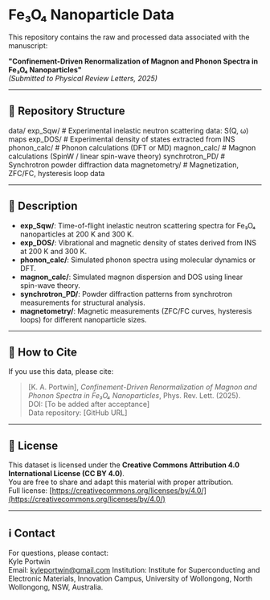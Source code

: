 # Fe₃O₄ Nanoparticle Data

This repository contains the raw and processed data associated with the manuscript:

**"Confinement-Driven Renormalization of Magnon and Phonon Spectra in Fe₃O₄ Nanoparticles"**  
*(Submitted to Physical Review Letters, 2025)*

---

## 📂 Repository Structure

data/
  exp_Sqw/ # Experimental inelastic neutron scattering data: S(Q, ω) maps
  exp_DOS/ # Experimental density of states extracted from INS
  phonon_calc/ # Phonon calculations (DFT or MD)
  magnon_calc/ # Magnon calculations (SpinW / linear spin-wave theory)
  synchrotron_PD/ # Synchrotron powder diffraction data
  magnetometry/ # Magnetization, ZFC/FC, hysteresis loop data

  ---

## 📑 Description

- **exp_Sqw/**: Time-of-flight inelastic neutron scattering spectra for Fe₃O₄ nanoparticles at 200 K and 300 K. 
- **exp_DOS/**: Vibrational and magnetic density of states derived from INS at 200 K and 300 K.
- **phonon_calc/**: Simulated phonon spectra using molecular dynamics or DFT.
- **magnon_calc/**: Simulated magnon dispersion and DOS using linear spin-wave theory.
- **synchrotron_PD/**: Powder diffraction patterns from synchrotron measurements for structural analysis.
- **magnetometry/**: Magnetic measurements (ZFC/FC curves, hysteresis loops) for different nanoparticle sizes.

---

## 📝 How to Cite

If you use this data, please cite:

> [K. A. Portwin], *Confinement-Driven Renormalization of Magnon and Phonon Spectra in Fe₃O₄ Nanoparticles*, Phys. Rev. Lett. (2025).  
> DOI: [To be added after acceptance]  
> Data repository: [GitHub URL]

---

## 📜 License

This dataset is licensed under the **Creative Commons Attribution 4.0 International License (CC BY 4.0)**.  
You are free to share and adapt this material with proper attribution.  
Full license: [https://creativecommons.org/licenses/by/4.0/](https://creativecommons.org/licenses/by/4.0/)

---

## ℹ Contact

For questions, please contact:  
Kyle Portwin  
Email: kyleportwin@gmail.com
Institution: Institute for Superconducting and Electronic Materials, Innovation Campus, University of Wollongong, North Wollongong, NSW, Australia. 
